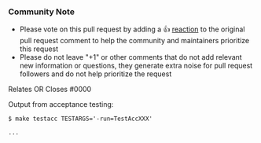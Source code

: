 <!--- See what makes a good Pull Request at : https://github.com/hashicorp/terraform-provider-aws/blob/main/docs/CONTRIBUTING.md --->

<!--- Please keep this note for the community --->

### Community Note

* Please vote on this pull request by adding a 👍 [reaction](https://blog.github.com/2016-03-10-add-reactions-to-pull-requests-issues-and-comments/) to the original pull request comment to help the community and maintainers prioritize this request
* Please do not leave "+1" or other comments that do not add relevant new information or questions, they generate extra noise for pull request followers and do not help prioritize the request

<!--- Thank you for keeping this note for the community --->

<!--- If your PR fully resolves and should automatically close the linked issue, use Closes. Otherwise, use Relates --->
Relates OR Closes #0000

Output from acceptance testing:

<!--
Replace TestAccXXX with a pattern that matches the tests affected by this PR.

For more information on the `-run` flag, see the `go test` documentation at https://tip.golang.org/cmd/go/#hdr-Testing_flags.
-->
```
$ make testacc TESTARGS='-run=TestAccXXX'

...
```
